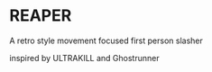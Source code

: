 # REAPER
A retro style movement focused first person slasher

inspired by ULTRAKILL and Ghostrunner
